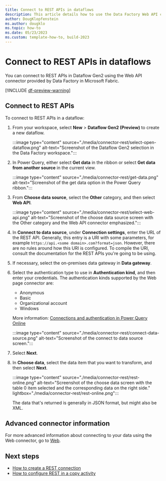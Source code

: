 ```yaml
---
title: Connect to REST APIs in dataflows
description: This article details how to use the Data Factory Web API connector in Microsoft Fabric to connect to REST APIs in dataflows.
author: DougKlopfenstein
ms.author: dougklo
ms.topic: how-to
ms.date: 05/23/2023
ms.custom: template-how-to, build-2023
---
```


# Connect to REST APIs in dataflows

You can connect to REST APIs in Dataflow Gen2 using the Web API connector provided by Data Factory in Microsoft Fabric.

[!INCLUDE [df-preview-warning](includes/data-factory-preview-warning.md)]

## Connect to REST APIs

To connect to REST APIs in a dataflow:

1. From your workspace, select **New** > **Dataflow Gen2 (Preview)** to create a new dataflow.

   :::image type="content" source="./media/connector-rest/select-open-dataflow.png" alt-text="Screenshot of the Dataflow Gen2 selection in the Data Factory workspace.":::

1. In Power Query, either select **Get data** in the ribbon or select **Get data from another source** in the current view.

   :::image type="content" source="./media/connector-rest/get-data.png" alt-text="Screenshot of the get data option in the Power Query ribbon.":::

1. From **Choose data source**, select the **Other** category, and then select **Web API**.

   :::image type="content" source="./media/connector-rest/select-web-api.png" alt-text="Screenshot of the choose data source screen with the Other category and the Web API connector emphasized.":::

1. In **Connect to data source**, under **Connection settings**, enter the URL of the REST API. Generally, this entry is a URI with some parameters, for example `https://api.<some domain>.com?format=json`. However, there are no rules around how this URI is configured. To compile the URI, consult the documentation for the REST APIs you're going to be using.

1. If necessary, select the on-premises data gateway in **Data gateway**.

1. Select the authentication type to use in **Authentication kind**, and then enter your credentials. The authentication kinds supported by the Web page connector are:

   - Anonymous
   - Basic
   - Organizational account
   - Windows

   More information: [Connections and authentication in Power Query Online](/power-query/connection-authentication-pqo)

   :::image type="content" source="./media/connector-rest/connect-data-source.png" alt-text="Screenshot of the connect to data source screen.":::

1. Select **Next**.

1. In **Choose data**, select the data item that you want to transform, and then select **Next**.

   :::image type="content" source="./media/connector-rest/rest-online.png" alt-text="Screenshot of the choose data screen with the table 0 item selected and the corresponding data on the right side." lightbox="./media/connector-rest/rest-online.png":::

   The data that's returned is generally in JSON format, but might also be XML.

## Advanced connector information

For more advanced information about connecting to your data using the Web connector, go to [Web](/power-query/connectors/web/web).

## Next steps

- [How to create a REST connection](connector-http.md)
- [How to configure REST in a copy activity](connector-http-copy-activity.md)
